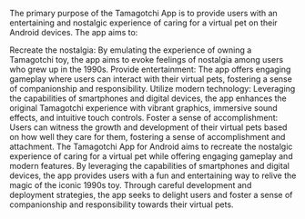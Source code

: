 The primary purpose of the Tamagotchi App is to provide users with an entertaining and nostalgic experience of caring for a virtual pet on their Android devices. The app aims to:

Recreate the nostalgia: By emulating the experience of owning a Tamagotchi toy, the app aims to evoke feelings of nostalgia among users who grew up in the 1990s.
Provide entertainment: The app offers engaging gameplay where users can interact with their virtual pets, fostering a sense of companionship and responsibility.
Utilize modern technology: Leveraging the capabilities of smartphones and digital devices, the app enhances the original Tamagotchi experience with vibrant graphics, immersive sound effects, and intuitive touch controls.
Foster a sense of accomplishment: Users can witness the growth and development of their virtual pets based on how well they care for them, fostering a sense of accomplishment and attachment.
The Tamagotchi App for Android aims to recreate the nostalgic experience of caring for a virtual pet while offering engaging gameplay and modern features. By leveraging the capabilities of smartphones and digital devices, the app provides users with a fun and entertaining way to relive the magic of the iconic 1990s toy. Through careful development and deployment strategies, the app seeks to delight users and foster a sense of companionship and responsibility towards their virtual pets.
